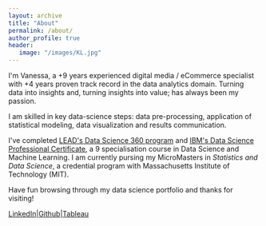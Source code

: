 ```yaml
---
layout: archive
title: "About"
permalink: /about/
author_profile: true
header:
   image: "/images/KL.jpg"
---
```


I'm Vanessa, a +9 years experienced digital media / eCommerce specialist with +4 years proven track record in the data analytics domain. Turning data into insights and, turning insights into value; has always been my passion. 

I am skilled in key data-science steps: data pre-processing, application of statistical modeling, data visualization and results communication. 

I've completed [LEAD's Data Science 360 program](https://drive.google.com/file/d/1vampVS6D48Lu1LdUm8_HOpgf3swUv8N-/view) and [IBM's Data Science Professional Certificate](https://www.coursera.org/account/accomplishments/specialization/95MKH4XSL2XA), a 9 specialisation course in Data Science and Machine Learning. I am currently pursing my MicroMasters in *Statistics and Data Science*, a credential program with Massachusetts Institute of Technology (MIT).

Have fun browsing through my data science portfolio and thanks for visiting!

[LinkedIn](http://www.linkedin.com/in/vanessamiranda)|[Github](https://github.com/vanessamiranda)|[Tableau](https://public.tableau.com/profile/vanessa.miranda)